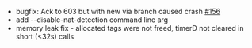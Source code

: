 * bugfix: Ack to 603 but with new via branch caused crash [#156](https://github.com/davehorton/drachtio-server/issues/156)
* add --disable-nat-detection command line arg
* memory leak fix - allocated tags were not freed, timerD not cleared in short (<32s) calls